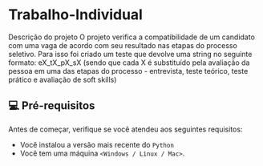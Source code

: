 # Trabalho-Individual

Descrição do projeto
O projeto verifica a compatibilidade
de um candidato com uma vaga de acordo com seu resultado nas etapas do
processo seletivo.
Para isso foi criado um teste que devolve uma string no seguinte formato:
eX_tX_pX_sX (sendo que cada X é substituído pela avaliação da pessoa em
uma das etapas do processo - entrevista, teste teórico, teste prático e
avaliação de soft skills)


## 💻 Pré-requisitos

Antes de começar, verifique se você atendeu aos seguintes requisitos:

* Você instalou a versão mais recente do `Python`
* Você tem uma máquina `<Windows / Linux / Mac>`.
